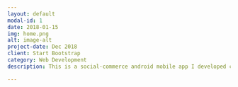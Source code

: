 ```yaml
---
layout: default
modal-id: 1
date: 2018-01-15
img: home.png
alt: image-alt
project-date: Dec 2018
client: Start Bootstrap
category: Web Development
description: This is a social-commerce android mobile app I developed called VESTIMONY. I developed the application from concept initialization to finished applciaiton. The app allows users to post fashion inspiration and review clothing that is available to buy online. It is a distributed system. The backend is a RESTful API built using the Spring Boot framework, and a MySQL database. The front end is a web client built in Angular, and an android mobile application built in Android Studio that renders the web client in a web view. 

---
```

